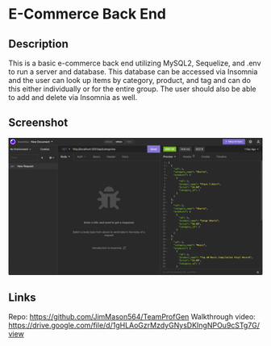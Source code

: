 # E-Commerce Back End

## Description
This is a basic e-commerce back end utilizing MySQL2, Sequelize, and .env to run a server and database. This database can be accessed via Insomnia and the user can look up items by category, product, and tag and can do this either individually or for the entire group. The user should also be able to add and delete via Insomnia as well.

## Screenshot
![Screenshot](./assets/app_screenshot.png)

## Links

Repo: https://github.com/JimMason564/TeamProfGen
Walkthrough video: https://drive.google.com/file/d/1gHLAoGzrMzdyGNysDKIngNPOu9cSTg7G/view
